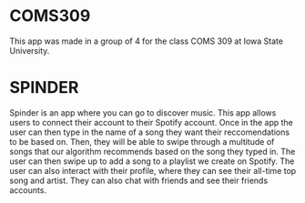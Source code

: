 # COMS309

This app was made in a group of 4 for the class COMS 309 at Iowa State University. 

# SPINDER
Spinder is an app where you can go to discover music. This app allows users to connect their account to their Spotify account.
Once in the app the user can then type in the name of a song they want their reccomendations to be based on. Then, they will be able to swipe through a multitude of songs that our algorithm recommends based on the song they typed in.
The user can then swipe up to add a song to a playlist we create on Spotify. The user can also interact with their profile, where they can see their all-time top song and artist. They can also chat with friends and see their friends accounts.
